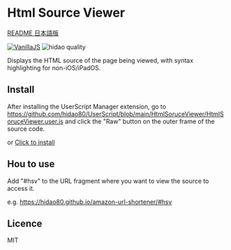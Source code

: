 # Html Source Viewer

[README 日本語版](./README_ja.md)

[![VanillaJS](https://img.shields.io/badge/Framework-VanillaJS-blue.svg)](http://vanilla-js.com/)
![hidao quality](https://img.shields.io/badge/hidao-quality-orange.svg)

Displays the HTML source of the page being viewed, with syntax highlighting for non-iOS/iPadOS.

## Install

After installing the UserScript Manager extension, go to https://github.com/hidao80/UserScript/blob/main/HtmlSoruceViewer/HtmlSoruceViewer.user.js and click the "Raw" button on the outer frame of the source code.

or [Click to install](https://github.com/hidao80/UserScript/raw/main/HtmlSoruceViewer/HtmlSourceViewer.user.js)

## Hou to use
Add "#hsv" to the URL fragment where you want to view the source to access it.

e.g. https://hidao80.github.io/amazon-url-shortener/#hsv

## Licence

MIT
